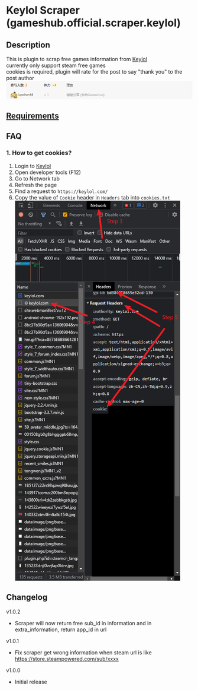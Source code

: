 # Keylol Scraper (gameshub.official.scraper.keylol)

## Description
This is plugin to scrap free games information from [Keylol](https://keylol.com/t572814-1-1)  
currently only support steam free games  
cookies is required, plugin will rate for the post to say "thank you" to the post author
![rate.png](../../static_files/rate.png)
## [Requirements](requirements.txt)

## FAQ
### 1. How to get cookies?
1. Login to [Keylol](https://keylol.com/)
2. Open developer tools (F12)
3. Go to Network tab
4. Refresh the page
5. Find a request to `https://keylol.com/`
6. Copy the value of `Cookie` header in `Headers` tab into `cookies.txt`
![cookies.png](../../static_files/cookies.png)

## Changelog
v1.0.2
- Scraper will now return free sub_id in information and in extra_information, return app_id in url

v1.0.1
- Fix scraper get wrong information when steam url is like https://store.steampowered.com/sub/xxxx

v1.0.0
- Initial release
